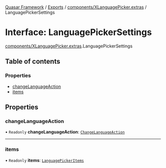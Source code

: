 [Quasar Framework](../index.md) / [Exports](../modules.md) / [components/XLanguagePicker.extras](../modules/components_XLanguagePicker_extras.md) / LanguagePickerSettings

# Interface: LanguagePickerSettings

[components/XLanguagePicker.extras](../modules/components_XLanguagePicker_extras.md).LanguagePickerSettings

## Table of contents

### Properties

- [changeLanguageAction](components_XLanguagePicker_extras.LanguagePickerSettings.md#changelanguageaction)
- [items](components_XLanguagePicker_extras.LanguagePickerSettings.md#items)

## Properties

### changeLanguageAction

• `Readonly` **changeLanguageAction**: [`ChangeLanguageAction`](../modules/components_XLanguagePicker_extras.md#changelanguageaction)

___

### items

• `Readonly` **items**: [`LanguagePickerItems`](../modules/components_XLanguagePicker_extras.md#languagepickeritems)
